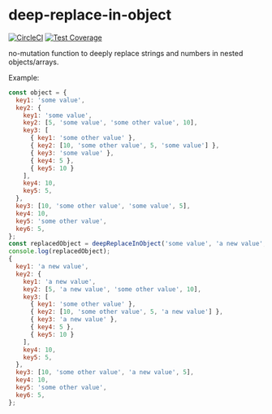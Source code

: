 # deep-replace-in-object

[![CircleCI](https://circleci.com/gh/BenAychh/deep-replace-in-object.svg?style=svg)](https://circleci.com/gh/BenAychh/deep-replace-in-object)
[![Test Coverage](https://codeclimate.com/github/BenAychh/deep-replace-in-object/badges/coverage.svg)](https://codeclimate.com/github/BenAychh/deep-replace-in-object/coverage)

no-mutation function to deeply replace strings and numbers in nested objects/arrays.

Example:
```javascript
const object = {
  key1: 'some value',
  key2: {
    key1: 'some value',
    key2: [5, 'some value', 'some other value', 10],
    key3: [
      { key1: 'some other value' },
      { key2: [10, 'some other value', 5, 'some value'] },
      { key3: 'some value' },
      { key4: 5 },
      { key5: 10 }
    ],
    key4: 10,
    key5: 5,
  },
  key3: [10, 'some other value', 'some value', 5],
  key4: 10,
  key5: 'some other value',
  key6: 5,
};
const replacedObject = deepReplaceInObject('some value', 'a new value', object);
console.log(replacedObject);
{
  key1: 'a new value',
  key2: {
    key1: 'a new value',
    key2: [5, 'a new value', 'some other value', 10],
    key3: [
      { key1: 'some other value' },
      { key2: [10, 'some other value', 5, 'a new value'] },
      { key3: 'a new value' },
      { key4: 5 },
      { key5: 10 }
    ],
    key4: 10,
    key5: 5,
  },
  key3: [10, 'some other value', 'a new value', 5],
  key4: 10,
  key5: 'some other value',
  key6: 5,
};
```

